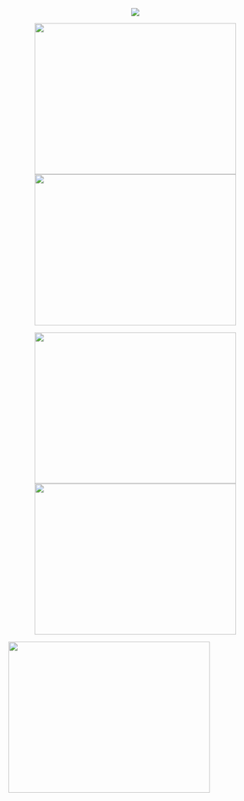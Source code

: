 <p align="center"><a href="https://github.com/anuraghazra/github-readme-stats">
  <img align="center" src="https://github-readme-stats.vercel.app/api?username=SoapyDev&show_icons=true&theme=tokyonight" />
</a></p>


<p align="center"><a href="https://wakatime.com/@SoapyDev">
  <img align="center" width="400" height="300" src="https://wakatime.com/share/@cf51eabb-c3ac-45c6-9a07-8a5114ca75c0/9333b154-6816-4e63-a7f1-7c55b0fd6b16.svg" />
</a>
<a href="https://wakatime.com/@SoapyDev">
  <img align="center" width="400" height="300" src="https://wakatime.com/share/@cf51eabb-c3ac-45c6-9a07-8a5114ca75c0/7911524f-9b8a-44a8-a2f1-78b4fd8f01de.svg" />
</a></p>

<p align="center"><a href="https://wakatime.com/@SoapyDev">
  <img align="center" width="400" height="300" src="https://wakatime.com/share/@cf51eabb-c3ac-45c6-9a07-8a5114ca75c0/7911524f-9b8a-44a8-a2f1-78b4fd8f01de.svg" />
</a>
<a href="https://wakatime.com/@SoapyDev">
  <img align="center" width="400" height="300" src="https://wakatime.com/share/@cf51eabb-c3ac-45c6-9a07-8a5114ca75c0/7911524f-9b8a-44a8-a2f1-78b4fd8f01de.svg" />
</a></p>

<a href="https://wakatime.com/@SoapyDev">
  <img align="center" width="400" height="300" src="https://wakatime.com/share/@cf51eabb-c3ac-45c6-9a07-8a5114ca75c0/7911524f-9b8a-44a8-a2f1-78b4fd8f01de.svg" />
</a></p>
